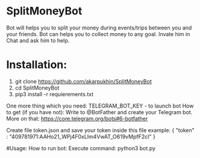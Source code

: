 # SplitMoneyBot
Bot will helps you to split your money during events/trips between you and your friends.
Bot can helps you to collect money to any goal.
Invate him in Chat and ask him to help.

# Installation:
1. git clone https://github.com/akarpukhin/SplitMoneyBot
2. cd SplitMoneyBot
3. pip3 install -r requierements.txt

One more thing which you need:
TELEGRAM_BOT_KEY - to launch bot
How to get (if you have not):
    Write to @BotFather and create your Telegram bot.
    More on that: https://core.telegram.org/bots#6-botfather

Create file token.json and save your token inside this file 
example: 
{
"token" : "409781971:AAHo21_WPj4F0xLIm4VwAT_O619vMpfF2cI"
}


#Usage:
How to run bot:
    Execute command:
        python3 bot.py